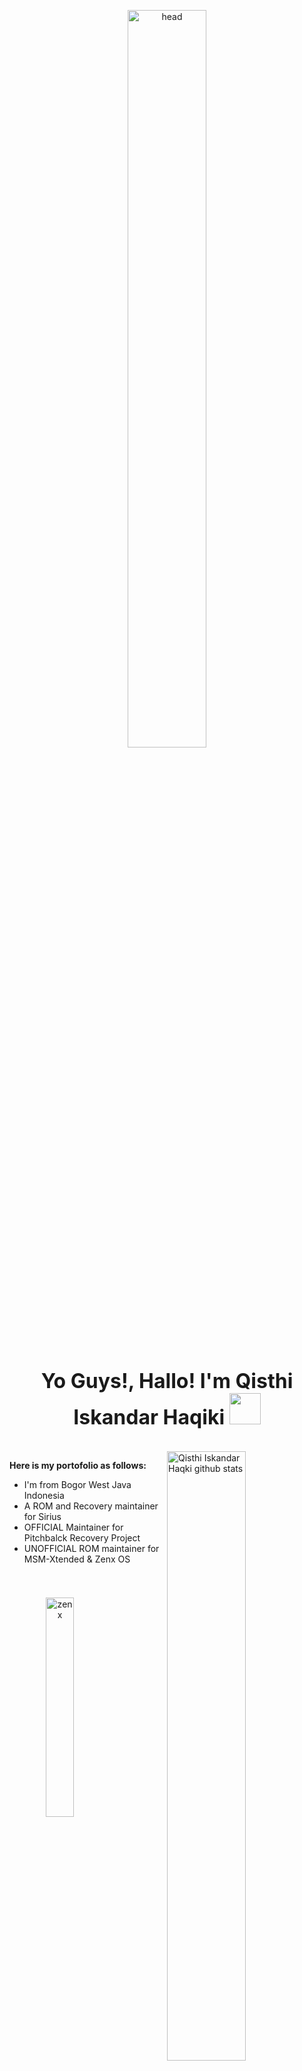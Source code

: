 <p align="center">
<img width="50%" height="55%" align="center" alt="head" src="https://images-wixmp-ed30a86b8c4ca887773594c2.wixmp.com/f/9d5fad9a-a584-4c94-9713-1e015a1d59f8/d8obiv2-04b92a1f-7df2-45b9-a01d-b2b28bae8bb6.gif?token=eyJ0eXAiOiJKV1QiLCJhbGciOiJIUzI1NiJ9.eyJzdWIiOiJ1cm46YXBwOiIsImlzcyI6InVybjphcHA6Iiwib2JqIjpbW3sicGF0aCI6IlwvZlwvOWQ1ZmFkOWEtYTU4NC00Yzk0LTk3MTMtMWUwMTVhMWQ1OWY4XC9kOG9iaXYyLTA0YjkyYTFmLTdkZjItNDViOS1hMDFkLWIyYjI4YmFlOGJiNi5naWYifV1dLCJhdWQiOlsidXJuOnNlcnZpY2U6ZmlsZS5kb3dubG9hZCJdfQ.wGZ43vqzrnxnVQcOwHmAqU_LoduzwXnNAtj39QBZwgk" />
</p>


<h2 align="center"><font size="6"> Yo Guys!, Hallo! I'm Qisthi Iskandar Haqiki  <img src="https://www.animatedimages.org/data/media/781/animated-indonesia-flag-image-0009.gif" width="50px"></font></h2>


<p></br>
<img width="50%" align="right" alt="Qisthi Iskandar Haqki github stats" src="https://github-readme-stats.vercel.app/api?username=qih15&show_icons=true&hide_border=true&hide_border=true" />
</p>

**Here is my portofolio as follows:**

- I'm from Bogor West Java Indonesia
- A ROM and Recovery maintainer for Sirius 
- OFFICIAL Maintainer for Pitchbalck Recovery Project 
- UNOFFICIAL ROM maintainer for  MSM-Xtended & Zenx OS


<table><tr>
<p align="center"></br>
</br>
<img class="kiri" width="30%" height="30%" alt="zenx" style="float:left;display:block;margin:5px" src="https://cdn.techorfy.com/wp-content/uploads/2020/07/zenos-1024x575.png" />
<img class="tengah" width="30%" height="30%" alt="pbrp" style="margin-left:auto;margin-right:auto;display:block;clear:both" src="https://lh3.googleusercontent.com/wXxkUstNWYFOrYLiFwday3Og2XY4GnIp9gbGwrLjk_WkG-4IfLQracZBZaVeSH_FkTjSsRHjFZluEooBpG7BHq641vNRUmdy63ZolP3aWwy9XRXqJK6iYw-B5dB_2Xac7WpN20w3SKZ69LFYYRgATl4Y1IwNKH3YIn_n5OKVFtl5s602SaNydmyUDljNAWRdBu-I6UhyqAHZyE4LkLG3BBEndLw4qIhS1sXuytm5iCQI-VibF30ox1ol0YwkqCoL4rXoHyFnKpC4bs4CHZqmEw12Q5V2REl0O7753YlsmiY88_myGYy1GJ_prmHmXFp31d9r5W8DKrAl-6O23ksfuUHS6pO5Ei_nttSLjXfhLE3mfn2S43X6S-hG4b5h3yKxt59Fq4y70-f6JWkSIq0Km3sBRSm1dG2CXtKs_E-GWjKA3_wRx-GAuODB-K5SRGAxPyVW8spOY0NeEl0ooPNQ2iW7zTq2w4KStYQZEzWPaEV_H4bUbRWL365rs_dCjjER5ttNAtqiDe6pbXOn5XvkUsKAUBvNteTBMIU98KCUZBk46BhdjK9agYmqZA2LNzc-gm99_pKcahEy4btybapYXqioJpeCjGQDVCsnxvMCeM3GvL85C0p2q42llTY08JzAuwhi0NBQZ76r4E_fEH5MG0Y07_YnGIUZPILzhJk0tZsCI1EBNudai1vCd90FiQ=w600-h338-no?authuser=0" />
<img class="kanan" width="30%" height="30%" alt="msm" style="float:right;display:block;clear:both;margin:5px" src="https://i.ytimg.com/vi/3uDtYBKYsPg/maxresdefault.jpg" />
</p>
</tr></table>
